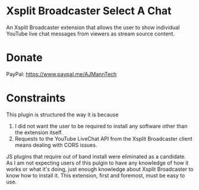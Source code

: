 # Xsplit Broadcaster Select A Chat
An Xsplit Broadcaster extension that allows the user to show individual YouTube live chat messages from viewers as stream source content.

# Donate
PayPal: https://www.paypal.me/AJMannTech

# Constraints  
This plugin is structured the way it is because 
1. I did not want the user to be required to install any software other than the extension itself.
2. Requests to the YouTube LiveChat API from the Xsplit Broadcaster client means dealing with CORS issues.

JS plugins that require out of band install were eliminated as a candidate. As I am not expecting users of this pulgin to have any knowledge of how it works or what it's doing, just enough knowledge about Xsplit Broadcaster to know how to install it. This extension, first and foremost, must be easy to use.
